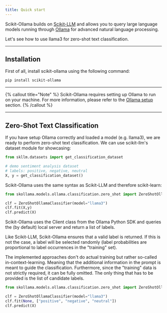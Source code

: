 ```yaml
---
title: Quick start
---
```

Scikit-Ollama builds on [Scikit-LLM](https://github.com/iryna-kondr/scikit-llm) and allows you to query large language models running through [Ollama](https://github.com/ollama/ollama) for advanced natural language processing.

Let's see how to use llama3 for zero-shot text classification.

---

## Installation

First of all, install scikit-ollama using the following command:

```bash
pip install scikit-ollama
```

---

{% callout title="Note" %}
Scikit-Ollama requires setting up Ollama to run on your machine. For more information, please refer to the [Ollama setup](docs/ollama-setup) section.
{% /callout %}

---

## Zero-Shot Text Classification

If you have setup Ollama correctly and loaded a model (e.g. llama3), we are ready to perform zero-shot text classification. We can use scikit-llm's dataset module for showcasing:

```python
from skllm.datasets import get_classification_dataset

# demo sentiment analysis dataset
# labels: positive, negative, neutral
X, y = get_classification_dataset()
```

Scikit-Ollama uses the same syntax as Scikit-LLM and therefore scikit-learn:

```python
from skollama.models.ollama.classification.zero_shot import ZeroShotOllamaClassifier

clf = ZeroShotOllamaClassifier(model="llama3")
clf.fit(X,y)
clf.predict(X)
```

Scikit-Ollama uses the Client class from the Ollama Python SDK and queries the (by default) local server and return a list of labels.

Like Scikit-LLM, Scikit-Ollama ensures that a valid label is returned. If this is not the case, a label will be selected randomly (label probabilities are proportional to label occurrences in the "training" set).

The implemented approaches don't do actual training but rather so-called in-context-learning. Meaning that the additional information in the prompt is meant to guide the classification.
Furthermore, since the "training" data is not strictly required, it can be fully omitted. The only thing that has to be provided is the list of candidate labels.

```python
from skollama.models.ollama.classification.zero_shot import ZeroShotOllamaClassifier

clf = ZeroShotOllamaClassifier(model="llama3")
clf.fit(None, ["positive", "negative", "neutral"])
clf.predict(X)
```